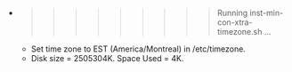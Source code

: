 * >>>>>>>>> Running inst-min-con-xtra-timezone.sh ...
  * Set time zone to EST (America/Montreal) in /etc/timezone.
  * Disk size = 2505304K. Space Used = 4K.

